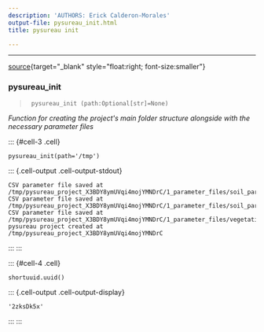 ```yaml
---
description: 'AUTHORS: Erick Calderon-Morales'
output-file: pysureau_init.html
title: pysureau init

---
```



<!-- WARNING: THIS FILE WAS AUTOGENERATED! DO NOT EDIT! -->

---

[source](https://github.com/ecamo19/pysureau/blob/master/pysureau/pysureau_init.py#L20){target="_blank" style="float:right; font-size:smaller"}

### pysureau_init

>      pysureau_init (path:Optional[str]=None)

*Function for creating the project's main folder structure alongside with the necessary parameter files*


::: {#cell-3 .cell}
``` {.python .cell-code}
pysureau_init(path='/tmp')
```

::: {.cell-output .cell-output-stdout}
```
CSV parameter file saved at /tmp/pysureau_project_X3BDY8ymUVqi4mojYMNDrC/1_parameter_files/soil_parameters_vg.csv
CSV parameter file saved at /tmp/pysureau_project_X3BDY8ymUVqi4mojYMNDrC/1_parameter_files/soil_parameters_campbell.csv
CSV parameter file saved at /tmp/pysureau_project_X3BDY8ymUVqi4mojYMNDrC/1_parameter_files/vegetation_parameters.csv
pysureau project created at /tmp/pysureau_project_X3BDY8ymUVqi4mojYMNDrC
```
:::
:::


::: {#cell-4 .cell}
``` {.python .cell-code}
shortuuid.uuid()
```

::: {.cell-output .cell-output-display}
```
'2zksDk5x'
```
:::
:::


